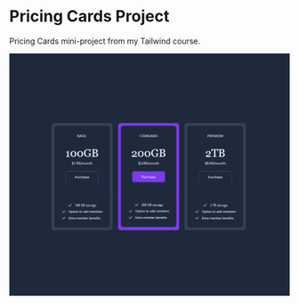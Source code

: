 # Pricing Cards Project

Pricing Cards mini-project from my Tailwind course.

![Alt text](../../assets/pricing-cards/images/pricing-cards.png)
